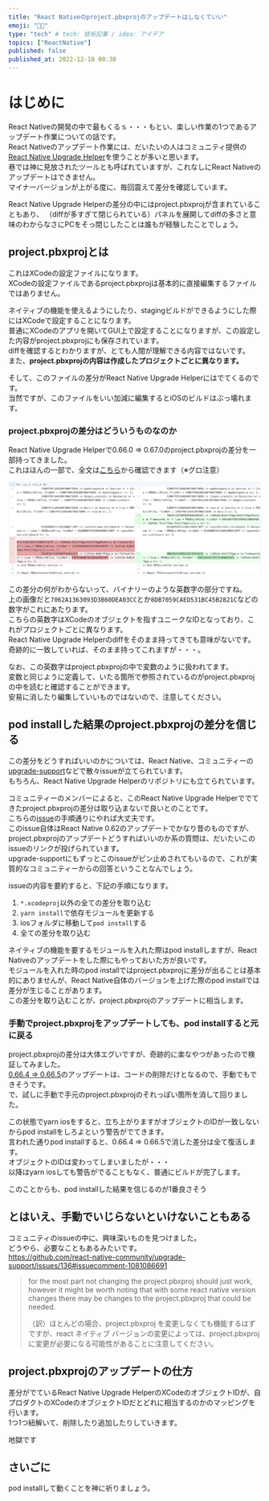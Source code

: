 ```yaml
---
title: "React Nativeのproject.pbxprojのアップデートはしなくていい"
emoji: "🙏🏻"
type: "tech" # tech: 技術記事 / idea: アイデア
topics: ["ReactNative"]
published: false
published_at: 2022-12-18 00:30
---
```


# はじめに

React Nativeの開発の中で最もくるｓ・・・もとい、楽しい作業の1つであるアップデート作業についての話です。  
React Nativeのアップデート作業には、だいたいの人はコミュニティ提供の[React Native Upgrade Helper](https://react-native-community.github.io/upgrade-helper/)を使うことが多いと思います。  
巷では神に見放されたツールとも呼ばれていますが、これなしにReact Nativeのアップデートはできません。  
マイナーバージョンが上がる度に、毎回震えて差分を確認しています。

React Native Upgrade Helperの差分の中にはproject.pbxprojが含まれていることもあり、
（diffが多すぎて閉じられている）パネルを展開してdiffの多さと意味のわからなさにPCをそっ閉じしたことは誰もが経験したことでしょう。

## project.pbxprojとは

これはXCodeの設定ファイルになります。  
XCodeの設定ファイルであるproject.pbxprojは基本的に直接編集するファイルではありません。

ネイティブの機能を使えるようにしたり、stagingビルドができるようにした際にはXCodeで設定することになります。  
普通にXCodeのアプリを開いてGUI上で設定することになりますが、この設定した内容がproject.pbxprojにも保存されています。  
diffを確認するとわかりますが、とても人間が理解できる内容ではないです。  
また、**project.pbxprojの内容は作成したプロジェクトごとに異なります。**

そして、このファイルの差分がReact Native Upgrade Helperにはでてくるのです。  
当然ですが、このファイルをいい加減に編集するとiOSのビルドはぶっ壊れます。

### project.pbxprojの差分はどういうものなのか

React Native Upgrade Helperで0.66.0 => 0.67.0のproject.pbxprojの差分を一部持ってきました。  
これはほんの一部で、全文は[こちら](https://react-native-community.github.io/upgrade-helper/?from=0.66.0&to=0.67.0)から確認できます（※グロ注意）

![project.pbxprojの差分](/images/react-native-upgrade-XCode/XCode-diff.png)

この差分の何がわからないって、バイナリーのような英数字の部分ですね。  
上の画像だと`7062A1363093D3B60DEA03CC`とか`8DB7059CAED531BC45B2821C`などの数字がこれにあたります。  
こちらの英数字はXCodeのオブジェクトを指すユニークなIDとなっており、これがプロジェクトごとに異なります。  
React Native Upgrade Helperのdiffをそのまま持ってきても意味がないです。  
奇跡的に一致していれば、そのまま持ってこれますが・・・。

なお、この英数字はproject.pbxprojの中で変数のように扱われてます。  
変数と同じように定義して、いたる箇所で参照されているのがproject.pbxprojの中を読むと確認することができます。  
安易に消したり編集していいものではないので、注意してください。

## pod installした結果のproject.pbxprojの差分を信じる

この差分をどうすればいいのかについては、React Native、コミュニティーの[upgrade-support](https://github.com/react-native-community/upgrade-support)などで散々issueが立てられています。  
もちろん、React Native Upgrade Helperのリポジトリにも立てられています。

コミュニティーのメンバーによると、このReact Native Upgrade Helperででてきたproject.pbxprojの差分は取り込まないで良いとのことです。  
こちらの[issue](https://github.com/react-native-community/upgrade-support/issues/13)の手順通りにやれば大丈夫です。  
このissue自体はReact Native 0.62のアップデートでかなり昔のものですが、project.pbxprojのアップデートどうすればいいのか系の質問は、だいたいこのissueのリンクが投げられています。  
upgrade-supportにもずっとこのissueがピン止めされてもいるので、これが実質的なコミュニティーからの回答ということなんでしょう。

issueの内容を要約すると、下記の手順になります。

1. `*.xcodeproj`以外の全ての差分を取り込む
1. `yarn install`で依存モジュールを更新する
1. iosフォルダに移動して`pod install`する
1. 全ての差分を取り込む

ネイティブの機能を要するモジュールを入れた際はpod installしますが、React Nativeのアップデートをした際にもやっておいた方が良いです。  
モジュールを入れた時のpod installではproject.pbxprojに差分が出ることは基本的にありませんが、React Native自体のバージョンを上げた際のpod installでは差分が生じることがあります。  
この差分を取り込むことが、project.pbxprojのアップデートに相当します。

### 手動でproject.pbxprojをアップデートしても、pod installすると元に戻る

project.pbxprojの差分は大体エグいですが、奇跡的に楽なやつがあったので検証してみました。  
[0.66.4 => 0.66.5](https://react-native-community.github.io/upgrade-helper/?from=0.66.4&to=0.66.5)のアップデートは、コードの削除だけとなるので、手動でもできそうです。  
で、試しに手動で手元のproject.pbxprojのそれっぽい箇所を消して回りました。

この状態でyarn iosをすると、立ち上がりますがオブジェクトのIDが一致しないからpod installをしろよという警告がでてきます。  
言われた通りpod installすると、0.66.4 => 0.66.5で消した差分は全て復活します。  
オブジェクトのIDは変わってしまいましたが・・・  
以降はyarn iosしても警告がでることもなく、普通にビルドが完了します。

このことからも、pod installした結果を信じるのが1番良さそう

## とはいえ、手動でいじらないといけないこともある

コミュニティのissueの中に、興味深いものを見つけました。  
どうやら、必要なこともあるみたいです。  
https://github.com/react-native-community/upgrade-support/issues/136#issuecomment-1081086691

> for the most part not changing the project.pbxproj should just work, however it might be worth noting that with
> some react native version changes there may be changes to the project.pbxproj that could be needed.
>
> （訳）ほとんどの場合、project.pbxproj を変更しなくても機能するはずですが、react ネイティブ バージョンの変更によっては、project.pbxproj に変更が必要になる可能性があることに注意してください。

## project.pbxprojのアップデートの仕方

差分がでているReact Native Upgrade HelperのXCodeのオブジェクトIDが、自プロダクトのXCodeのオブジェクトIDだとどれに相当するのかのマッピングを行います。  
1つ1つ紐解いて、削除したり追加したりしていきます。

地獄です

## さいごに

pod installして動くことを神に祈りましょう。
